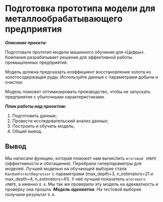 # Подготовка прототипа модели для металлообрабатывающего предприятия
***Описание проекта:*** 

Подготовьте прототип модели машинного обучения для «Цифры». Компания разрабатывает решения для эффективной работы промышленных предприятий.

Модель должна предсказать коэффициент восстановления золота из золотосодержащей руды. Используйте данные с параметрами добычи и очистки. 

Модель поможет оптимизировать производство, чтобы не запускать предприятие с убыточными характеристиками.

***План работы над проектом:***

1. Подготовить данные;
2. Провести исследовательский анализ данных;
3. Построить и обучить модель; 
4. Общий вывод.

## Вывод
Мы написали функцию, которая поможет нам вычислить `итоговой sMAPE` (эффективности и обогащения). Перебрали гиперпараметры для моделей. Лучшей моделью на обучающей выборке стала `RandomForestRegressor` с параметрами (max_depth=3, n_estimators=21 и max_depth=4, n_estimators=41). У неё лучший показатель `итогового sMAPE`, а именно `8.4`. Мы так же проверили эту модель на адекватность и проверку она прошла. ***Модель адекватна***. На тестовой выборке получили результат `9.6`.
